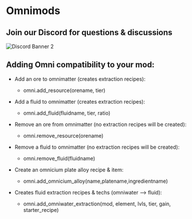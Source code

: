 # Omnimods

## Join our Discord for questions & discussions
![Discord Banner 2](https://discordapp.com/api/guilds/351216213327609858/widget.png?style=banner2)

## Adding Omni compatibility to your mod:
- Add an ore to omnimatter (creates extraction recipes):
  - omni.add_resource(orename, tier)

- Add a fluid to omnimatter (creates extraction recipes):
  - omni.add_fluid(fluidname, tier, ratio)
  
- Remove an ore from omnimatter (no extraction recipes will be created):
  - omni.remove_resource(orename)

- Remove a fluid to omnimatter (no extraction recipes will be created):
  - omni.remove_fluid(fluidname) 

- Create an omnicium plate alloy recipe & item:
  - omni.add_omnicium_alloy(name,platename,ingredientname)
  
- Creates fluid extraction recipes & techs (omniwater --> fluid):
  - omni.add_omniwater_extraction(mod, element, lvls, tier, gain, starter_recipe)
